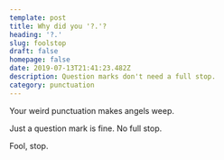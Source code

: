 ```yaml
---
template: post
title: Why did you '?.'?
heading: '?.'
slug: foolstop
draft: false
homepage: false
date: 2019-07-13T21:41:23.482Z
description: Question marks don't need a full stop.
category: punctuation
---
```

Your weird punctuation makes angels weep.

Just a question mark is fine. No full stop. 



Fool, stop.
